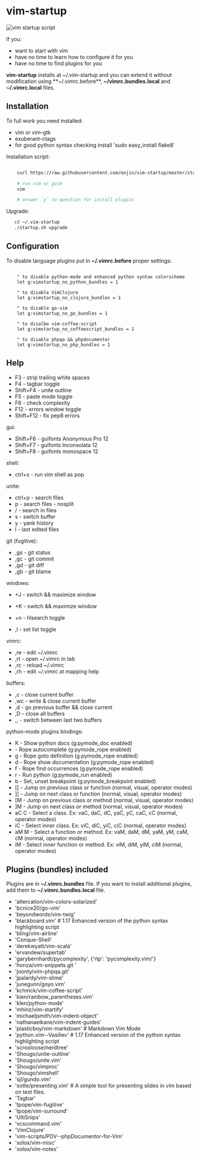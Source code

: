 vim-startup
===========

![vim startup script](http://dl.dropbox.com/u/185133/vim-startup/screenshot.jpg)

If you:

 * want to start with vim
 * have no time to learn how to configure it for you
 * have no time to find plugins for you


**vim-startup** installs at ~/.vim-startup and you can extend it without modification using **~/.vimrc.before**,
**~/vimrc.bundles.local** and **~/.vimrc.local** files.


Installation
------------
To full work you need installed:

 * vim or vim-gtk
 * exuberant-ctags
 * for good python syntax checking install 'sudo easy_install flake8'

Installation script:

```bash

    curl https://raw.githubusercontent.com/onjin/vim-startup/master/startup.sh | bash

    # run vim or gvim
    vim

    # answer `y` to question for install plugins
```


Upgrade:

```bash
   cd ~/.vim-startup
   ./startup.sh upgrade
```

Configuration
-------------

To disable language plugins put in **~/.vimrc.before** proper settings:
```vim

    " to disable python-mode and enhanced python syntax colorscheme
    let g:vimstartup_no_python_bundles = 1

    " to disable VimClojure
    let g:vimstartup_no_clojure_bundles = 1

    " to disable go-vim
    let g:vimstartup_no_go_bundles = 1

    " to disalbe vim-coffee-script
    let g:vimstartup_no_coffeescript_bundles = 1

    " to disable phpqa && phpdocumentor
    let g:vimstartup_no_php_bundles = 1
```



Help
----

 * F3        - strip trailing white spaces
 * F4        - tagbar toggle
 * Shift+F4  - unite outline
 * F5        - paste mode toggle
 * F6        - check complexity
 * F12       - errors window toggle
 * Shift+F12 - fix pep8 errors

gui:

 * Shift+F6  - guifonts Anonymous Pro 12
 * Shift+F7  - guifonts Inconsolata 12
 * Shift+F8  - guifonts monospace 12

shell:

 * ctrl+s    - run vim shell as pop

unite:

 * ctrl+p    - search files
 * <space>p  - search files - nosplit
 * <space>/  - search in files
 * <space>s  - switch buffer
 * <space>y  - yank history
 * <space>l  - last edited files

git (fugitive):

 * ,gs       - git status
 * ,gc       - git commit
 * ,gd       - git diff
 * ,gb       - git blame

windows:

 * <ctr>+J   - switch && maximize window
 * <ctr>+K   - switch && maximize window

 * <ctr>+n   - hlsearch toggle
 * ,l        - set list toggle

vimrc:

 * ,re       - edit ~/.vimrc
 * ,rt       - open ~/.vimrc in tab
 * ,rc       - reload ~/.vimrc
 * ,rh       - edit ~/.vimrc at mapping help

buffers:

 * ,c        - close current buffer
 * ,wc       - write & close current buffer
 * ,d        - go previous buffer && close current
 * ,D        - close all buffers
 * ,,        - switch between last two buffers

python-mode plugins bindings:

 * K         - Show python docs (g:pymode_doc enabled)
 * <C-Space> - Rope autocomplete (g:pymode_rope enabled)
 * <C-c>g    - Rope goto definition (g:pymode_rope enabled)
 * <C-c>d    - Rope show documentation (g:pymode_rope enabled)
 * <C-c>f    - Rope find occurrences (g:pymode_rope enabled)
 * <Leader>r - Run python (g:pymode_run enabled)
 * <Leader>b - Set, unset breakpoint (g:pymode_breakpoint enabled)
 * [[        - Jump on previous class or function (normal, visual, operator modes)
 * ]]        - Jump on next class or function (normal, visual, operator modes)
 * [M        - Jump on previous class or method (normal, visual, operator modes)
 * ]M        - Jump on next class or method (normal, visual, operator modes)
 * aC C      - Select a class. Ex: vaC, daC, dC, yaC, yC, caC, cC (normal, operator modes)
 * iC        - Select inner class. Ex: viC, diC, yiC, ciC (normal, operator modes)
 * aM M      - Select a function or method. Ex: vaM, daM, dM, yaM, yM, caM, cM (normal, operator modes)
 * iM        - Select inner function or method. Ex: viM, diM, yiM, ciM (normal, operator modes)

Plugins (bundles) included
--------------------------

Plugins are in **~/.vimrc.bundles** file. If you want to install additional plugins, add them to **~/.vimrc.bundles.local** file.

 * 'altercation/vim-colors-solarized'
 * 'bcnice20/go-vim'
 * 'beyondwords/vim-twig'
 * 'blackboard.vim'  # 1.17  Enhanced version of the python syntax highlighting script
 * 'bling/vim-airline'
 * 'Conque-Shell'
 * 'derekwyatt/vim-scala'
 * 'ervandew/supertab'
 * 'garybernhardt/pycomplexity', {'rtp': 'pycomplexity.vim/'}
 * 'honza/vim-snippets.git '
 * 'joonty/vim-phpqa.git'
 * 'jpalardy/vim-slime'
 * 'junegunn/goyo.vim'
 * 'kchmck/vim-coffee-script'
 * 'kien/rainbow_parentheses.vim'
 * 'klen/python-mode'
 * 'mhinz/vim-startify'
 * 'michaeljsmith/vim-indent-object'
 * 'nathanaelkane/vim-indent-guides'
 * 'plasticboy/vim-markdown'  # Markdown Vim Mode
 * 'python.vim--Vasiliev'  # 1.17  Enhanced version of the python syntax highlighting script
 * 'scrooloose/nerdtree'
 * 'Shougo/unite-outline'
 * 'Shougo/unite.vim'
 * 'Shougo/vimproc'
 * 'Shougo/vimshell'
 * 'sjl/gundo.vim'
 * 'sotte/presenting.vim'  # A simple tool for presenting slides in vim based on text files.
 * 'Tagbar'
 * 'tpope/vim-fugitive'
 * 'tpope/vim-surround'
 * 'UltiSnips'
 * 'vcscommand.vim'
 * 'VimClojure'
 * 'vim-scripts/PDV--phpDocumentor-for-Vim'
 * 'xolox/vim-misc'
 * 'xolox/vim-notes'
